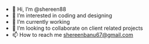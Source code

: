 - 👋 Hi, I’m @shereen88
- 👀 I’m interested in coding and designing
- 🌱 I’m currently working
- 💞️ I’m looking to collaborate on client related projects
- 📫 How to reach me shereenbanu67@gmail.com

<!---
shereen88/shereen88 is a ✨ special ✨ repository because its `README.md` (this file) appears on your GitHub profile.
You can click the Preview link to take a look at your changes.
--->
